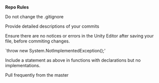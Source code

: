 **Repo Rules**

Do not change the .gitignore

Provide detailed descriptions of your commits

Ensure there are no notices or errors in the Unity Editor after saving your file, before commiting changes.

`throw new System.NotImplementedException();'

Include a statement as above in functions with declarations but no implementations.

Pull frequently from the master
